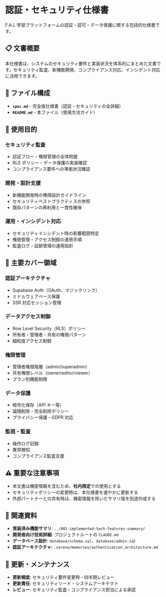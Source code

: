 # 認証・セキュリティ仕様書

F.A.L 学習プラットフォームの認証・認可・データ保護に関する包括的仕様書です。

## 📋 文書概要

本仕様書は、システムのセキュリティ要件と実装状況を体系的にまとめた文書です。セキュリティ監査、新機能開発、コンプライアンス対応、インシデント対応に活用できます。

## 📄 ファイル構成

- **`spec.md`** - 完全版仕様書（認証・セキュリティの全詳細）
- **`README.md`** - 本ファイル（使用方法ガイド）

## 🎯 使用目的

### セキュリティ監査

- 認証フロー・権限管理の全体把握
- RLS ポリシー・データ保護の実装確認
- コンプライアンス要件への準拠状況確認

### 開発・設計支援

- 新機能開発時の権限設計ガイドライン
- セキュリティベストプラクティスの参照
- 既存パターンの再利用と一貫性確保

### 運用・インシデント対応

- セキュリティインシデント時の影響範囲特定
- 権限管理・アクセス制御の運用手順
- 監査ログ・証跡管理の運用指針

## 🔑 主要カバー領域

### 認証アーキテクチャ

- Supabase Auth（OAuth、マジックリンク）
- ミドルウェアベース保護
- SSR 対応セッション管理

### データアクセス制御

- Row Level Security（RLS）ポリシー
- 所有者・管理者・共有の権限パターン
- 細粒度アクセス制御

### 権限管理

- 管理者権限階層（admin/superadmin）
- 共有権限レベル（owner/editor/viewer）
- プラン別機能制限

### データ保護

- 暗号化保存（API キー等）
- 論理削除・完全削除ポリシー
- プライバシー保護・GDPR 対応

### 監視・監査

- 操作ログ記録
- 異常検知
- コンプライアンス監査支援

## ⚠️ 重要な注意事項

- 本文書は機密情報を含むため、**社内限定**での使用とする
- セキュリティポリシーの変更時は、本仕様書を速やかに更新する
- 外部パートナーとの共有時は、機密情報を除いたサマリ版を別途作成する

## 🔗 関連資料

- **実装済み機能サマリ**: `../001-implemented-tech-features-summary/`
- **開発者向け技術詳細**: プロジェクトルートの `CLAUDE.md`
- **データベース設計**: `database/schema.sql`、`database/admin.sql`
- **認証アーキテクチャ**: `.serena/memories/authentication_architecture.md`

## 📅 更新・メンテナンス

- **更新頻度**: セキュリティ要件変更時・四半期レビュー
- **更新責任**: セキュリティリード・システムアーキテクト
- **レビュー**: セキュリティ監査・コンプライアンス担当による承認
